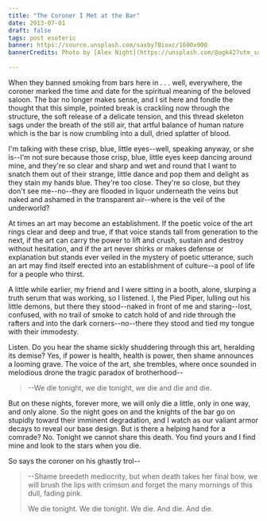 ```yaml
---
title: "The Coroner I Met at the Bar"
date: 2013-07-01
draft: false
tags: post esoteric
banner: https://source.unsplash.com/saxby7Bioxc/1600x900
bannerCredits: Photo by [Alex Night](https://unsplash.com/@agk42?utm_source=unsplash&utm_medium=referral&utm_content=creditCopyText) on [Unsplash](https://unsplash.com/s/photos/bar-smoke?utm_source=unsplash&utm_medium=referral&utm_content=creditCopyText)
  
---
```


When they banned smoking from bars here in . . . well, everywhere,
the coroner marked the time and date for the spiritual meaning of
the beloved saloon. The bar no longer makes sense, and I sit here
and fondle the thought that this simple, pointed break is crackling
now through the structure, the soft release of a delicate tension,
and this thread skeleton sags under the breath of the still air,
that artful balance of human nature which is the bar is now
crumbling into a dull, dried splatter of blood.

I'm talking with these crisp, blue, little eyes--well, speaking
anyway, or she is--I'm not sure because those crisp, blue, little
eyes keep dancing around mine, and they're so clear and sharp and wet
and round that I want to snatch them out of their strange, little
dance and pop them and delight as they stain my hands blue. They're
too close. They're so close, but they don't see me--no--they are
flooded in liquor underneath the veins but naked and ashamed in the
transparent air--where is the veil of the underworld?

At times an art may become an establishment. If the poetic voice of
the art rings clear and deep and true, if that voice stands tall
from generation to the next, if the art can carry the power to lift
and crush, sustain and destroy without hesitation, and if the art
never shirks or makes defense or explanation but stands ever veiled
in the mystery of poetic utterance, such an art may find itself
erected into an establishment of culture--a pool of life for a
people who thirst.

A little while earlier, my friend and I were sitting in a booth,
alone, slurping a truth serum that was working, so I listened. I,
the Pied Piper, lulling out his little demons, but there they
stood--naked in front of me and staring--lost, confused, with no
trail of smoke to catch hold of and ride through the rafters and
into the dark corners--no--there they stood and tied my tongue with
their immodesty.

Listen. Do you hear the shame sickly shuddering through this art,
heralding its demise? Yes, if power is health, health is power, then
shame announces a looming grave. The voice of the art, she trembles,
where once sounded in melodious drone the tragic paradox of
brotherhood-- 

> --We die tonight, we die tonight, we die
and die and die.

But on these nights, forever more, we
will only die a little, only in one way, and only alone. So the
night goes on and the knights of the bar go on stupidly toward their
imminent degradation, and I watch as our valiant armor decays to
reveal our base design. But is there a helping hand for a comrade?
No. Tonight we cannot share this death. You find yours and I find
mine and look to the stars when you die.

So says the coroner on his ghastly trol--

> --Shame breedeth mediocrity, but when death takes her
> final bow, we will brush the lips with crimson and forget the many
> mornings of this dull, fading pink.
>
> We die tonight.
> We die tonight.
> We die. And die. And die.
